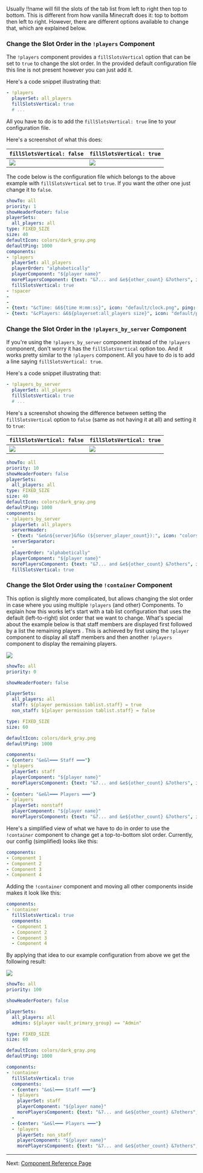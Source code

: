 Usually !!name will fill the slots of the tab list from left to right then top to bottom.
This is different from how vanilla Minecraft does it: top to bottom then left to right.
However, there are different options available to change that, which are explained below.

### Change the Slot Order in the `!players` Component

The `!players` component provides a `fillSlotsVertical` option that can be set to `true` to change the slot order.
In the provided default configuration file this line is not present however you can just add it.

Here's a code snippet illustrating that:
```yaml
- !players
  playerSet: all_players
  fillSlotsVertical: true
  # ...
```

All you have to do is to add the `fillSlotsVertical: true` line to your configuration file.

Here's a screenshot of what this does:

| `fillSlotsVertical: false`            | `fillSlotsVertical: true`             |
| ------------------------------------- | ------------------------------------- |
| ![](images/vertical-slot-order-1.png) | ![](images/vertical-slot-order-2.png) |

The code below is the configuration file which belongs to the above example with `fillSlotsVertical` set to `true`. If you want the other one just change it to `false`.

```yaml
showTo: all
priority: 1
showHeaderFooter: false
playerSets:
  all_players: all
type: FIXED_SIZE
size: 40
defaultIcon: colors/dark_gray.png
defaultPing: 1000
components:
- !players
  playerSet: all_players
  playerOrder: "alphabetically"
  playerComponent: "${player name}"
  morePlayersComponent: {text: "&7... and &e${other_count} &7others", icon: "colors/gray.png", ping: 0}
  fillSlotsVertical: true
- !spacer
-
-
- {text: "&cTime: &6${time H:mm:ss}", icon: "default/clock.png", ping: 0}
- {text: "&cPlayers: &6${playerset:all_players size}", icon: "default/players.png", ping: 0}
```

[!]: ifBTLP
### Change the Slot Order in the `!players_by_server` Component

If you're using the `!players_by_server` component instead of the `!players` component, don't worry it has the `fillSlotsVertical` option too.
And it works pretty similar to the `!players` component.
All you have to do is to add a line saying `fillSlotsVertical: true`.

Here's a code snippet illustrating that:
```yaml
- !players_by_server
  playerSet: all_players
  fillSlotsVertical: true
  # ...
```

Here's a screenshot showing the difference between setting the `fillSlotsVertical` option to `false` (same as not having it at all) and setting it to `true`:

| `fillSlotsVertical: false`            | `fillSlotsVertical: true`             |
| ------------------------------------- | ------------------------------------- |
| ![](images/vertical-slot-order-4.png) | ![](images/vertical-slot-order-3.png) |

```yaml
showTo: all
priority: 10
showHeaderFooter: false
playerSets:
  all_players: all
type: FIXED_SIZE
size: 40
defaultIcon: colors/dark_gray.png
defaultPing: 1000
components:
- !players_by_server
  playerSet: all_players
  serverHeader:
  - {text: "&e&n${server}&f&o (${server_player_count}):", icon: "colors/yellow.png", ping: 0}
  serverSeparator:
  -
  playerOrder: "alphabetically"
  playerComponent: "${player name}"
  morePlayersComponent: {text: "&7... and &e${other_count} &7others", icon: "colors/gray.png", ping: 0}
  fillSlotsVertical: true
```

[!]: endIF

### Change the Slot Order using the `!container` Component

This option is slightly more complicated, but allows changing the slot order in case where you using multiple `!players` (and other) Components.
To explain how this works let's start with a tab list configuration that uses the default (left-to-right) slot order that we want to change.
What's special about the example below is that staff members are displayed first followed by a list the remaining players .
This is achieved by first using the `!player` component to display all staff members and then another `!players` component to display the remaining players.

![](images/vertical-component-1.png)

```yaml
showTo: all
priority: 0

showHeaderFooter: false

playerSets:
  all_players: all
  staff: ${player permission tablist.staff} = true
  non_staff: ${player permission tablist.staff} = false

type: FIXED_SIZE
size: 60

defaultIcon: colors/dark_gray.png
defaultPing: 1000

components:
- {center: "&e&l━━━ Staff ━━━"}
- !players
  playerSet: staff
  playerComponent: "${player name}"
  morePlayersComponent: {text: "&7... and &e${other_count} &7others", icon: "colors/gray.png", ping: 0}
-
- {center: "&e&l━━━ Players ━━━"}
- !players
  playerSet: nonstaff
  playerComponent: "${player name}"
  morePlayersComponent: {text: "&7... and &e${other_count} &7others", icon: "colors/gray.png", ping: 0}
```

Here's a simplified view of what we have to do in order to use the `!container` component to change get a top-to-bottom slot order. Currently, our config (simplified) looks like this:
```yaml
components:
- Component 1
- Component 2
- Component 3
- Component 4
```
Adding the `!container` component and moving all other components inside makes it look like this:
```yaml
components:
- !container
  fillSlotsVertical: true
  components:
  - Component 1
  - Component 2
  - Component 3
  - Component 4
```

By applying that idea to our example configuration from above we get the following result:

![](images/vertical-component-2.png)

```yaml
showTo: all
priority: 100

showHeaderFooter: false

playerSets:
  all_players: all
  admins: ${player vault_primary_group} == "Admin"

type: FIXED_SIZE
size: 60

defaultIcon: colors/dark_gray.png
defaultPing: 1000

components:
- !container
  fillSlotsVertical: true
  components:
  - {center: "&e&l━━━ Staff ━━━"}
  - !players
    playerSet: staff
    playerComponent: "${player name}"
    morePlayersComponent: {text: "&7... and &e${other_count} &7others", icon: "colors/gray.png", ping: 0}
  -
  - {center: "&e&l━━━ Players ━━━"}
  - !players
    playerSet: non_staff
    playerComponent: "${player name}"
    morePlayersComponent: {text: "&7... and &e${other_count} &7others", icon: "colors/gray.png", ping: 0}
```

--------------------------------------------------------------------------------

Next: [Component Reference Page](Components)
